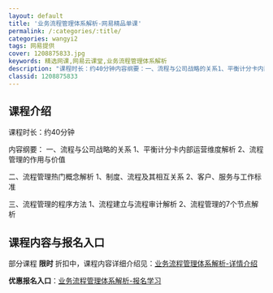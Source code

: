 ```yaml
---
layout: default
title: '业务流程管理体系解析-网易精品单课'
permalink: /:categories/:title/
categories: wangyi2
tags: 网易提供
cover: 1208875833.jpg
keywords: 精选网课,网易云课堂,业务流程管理体系解析
description: "课程时长：约40分钟内容纲要：一、流程与公司战略的关系1、平衡计分卡内部运营维度解析2、流程管理的作用与价值二、流程管理热门概念解析1、制度、流程及其相互关系2、客户、服务与工作标准三、流程"
classid: 1208875833
---
```


## 课程介绍

课程时长：约40分钟

内容纲要：
一、流程与公司战略的关系
1、平衡计分卡内部运营维度解析
2、流程管理的作用与价值

二、流程管理热门概念解析
1、制度、流程及其相互关系
2、客户、服务与工作标准

三、流程管理的程序方法
1、流程建立与流程审计解析
2、流程管理的7个节点解析

## 课程内容与报名入口

部分课程 **限时** 折扣中，课程内容详细介绍见：[业务流程管理体系解析-详情介绍](https://study.163.com/course/introduction/1208875833.htm?share=1&shareId=1025206652&utm_campaign=share&utm_medium=iphoneShare&utm_source=&utm_u=1025206652)

**优惠报名入口**：[业务流程管理体系解析-报名学习](https://study.163.com/course/introduction/1208875833.htm?share=1&shareId=1025206652&utm_campaign=share&utm_medium=iphoneShare&utm_source=&utm_u=1025206652)

